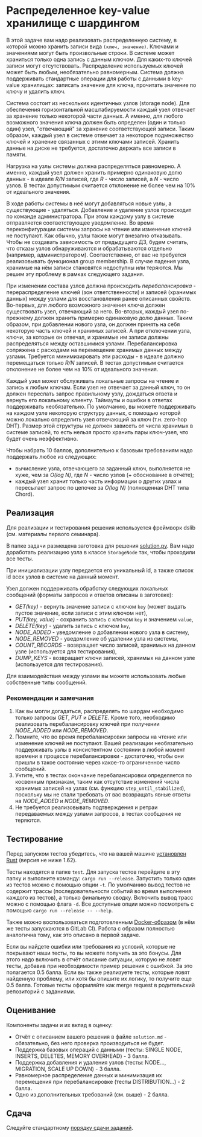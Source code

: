 # Распределенное key-value хранилище с шардингом

В этой задаче вам надо реализовать распределенную систему, в которой можно хранить записи вида `(ключ, значение)`. Ключами и значениями могут быть произвольные строки. В системе может храниться только одна запись с данным ключом. Для каких-то ключей записи могут отсутствовать. Распределение используемых ключей может быть любым, необязательно равномерным. Система должна поддерживать стандартные операции для работы с данными в key-value хранилищах: записать значение для ключа, прочитать значение по ключу и удалить ключ.

Система состоит из нескольких идентичных узлов (storage node). Для обеспечения горизонтальной масштабируемости каждый узел отвечает за хранение только некоторой части данных. А именно, для любого возможного значения ключа должен быть определен (один и только один) узел, "отвечающий" за хранение соответствующей записи. Таким образом, каждый узел в системе отвечает за некоторое подмножество ключей и хранение связанных с этими ключами записей. Хранить данные на диске не требуется, достаточно держать все записи в памяти.

Нагрузка на узлы системы должна распределяться равномерно. А именно, каждый узел должен хранить примерно одинаковую долю данных - в идеале _R/N_ записей, где _R_ - число записей, а _N_ - число узлов. В тестах допустимым считается отклонение не более чем на 10% от идеального значения.

В ходе работы системы в неё могут добавляться новые узлы, а существующие - удаляться. Добавление и удаление узлов происходит по команде администратора. При этом каждому узлу в системе отправляется соответствующее уведомление. Во время переконфигурации системы запросы на чтение или изменение ключей не поступают. Как обычно, узлы также могут внезапно отказывать. Чтобы не создавать зависимость от предыдущего ДЗ, будем считать, что отказы узлов обнаруживаются и обрабатываются отдельно (например, администратором). Соответственно, от вас не требуется реализовывать функционал group membership. В случае падения узла, хранимые на нём записи становятся недоступны или теряются. Мы решим эту проблему в рамках следующего задания.

При изменении состава узлов должна происходить _перебалансировка_ - перераспределение ключей (зон ответственности) и записей (хранимых данных) между узлами для восстановления ранее описанных свойств. Во-первых, для любого возможного значения ключа должен существовать узел, отвечающий за него. Во-вторых, каждый узел по-прежнему должен хранить примерно одинаковую долю данных. Таким образом, при добавлении нового узла, он должен принять на себя некоторую часть ключей и хранимых записей. А при отключении узла, ключи, за которые он отвечал, и хранимые им записи должны распределяться между оставшимися узлами. Перебалансировка сопряжена с расходами на перемещение хранимых данных между узлами. Требуется минимизировать эти расходы - в идеале должно перемещаться только _R/N_ записей. В тестах допустимым считается отклонение не более чем на 10% от идеального значения.

Каждый узел может обслуживать локальные запросы на чтение и запись к любым ключам. Если узел не отвечает за данный ключ, то он должен переслать запрос правильному узлу, дождаться ответа и вернуть его локальному клиенту. Таймауты и ошибки в ответах поддерживать необязательно. По умолчанию, вы можете поддерживать на каждом узле некоторую структуру данных, с помощью которой можно локально определить узел отвечающий за ключ (т.н. zero-hop DHT). Размер этой структуры не должен зависеть от числа хранимых в системе записей, то есть нельзя просто хранить пары ключ-узел, что будет очень неэффективно.

Чтобы набрать 10 баллов, дополнительно к базовым требованиям надо поддержать любое из следующих:

- вычисление узла, отвечающего за заданный ключ, выполняется не хуже, чем за _O(log N)_, где _N_ - число узлов (+ обоснование в отчёте);
- каждый узел хранит только часть информации о других узлах и пересылает запрос по цепочке за _O(log N)_ (полноценная DHT типа Chord).

## Реализация

Для реализации и тестирования решения используется фреймворк dslib (см. материалы первого семинара).

В папке задачи размещена заготовка для решения [solution.py](solution.py). Вам надо доработать реализацию узла в классе `StorageNode` так, чтобы проходили все тесты.

При инициализации узлу передается его уникальный id, а также список id всех узлов в системе на данный момент.

Узел должен поддерживать обработку следующих локальных сообщений (форматы запросов и ответов описаны в заготовке):
- _GET(key)_ - вернуть значение записи с ключом `key` (может выдать пустое значение, если записи с этим ключом нет),
- _PUT(key, value)_ - сохранить запись с ключом `key` и значением `value`,
- _DELETE(key)_ - удалить запись с ключом `key`,
- _NODE_ADDED_ - уведомление о добавлении нового узла в систему,
- _NODE_REMOVED_ - уведомление об удалении узла из системы,
- _COUNT_RECORDS_ - возвращает число записей, хранимых на данном узле (используется для тестирования),
- _DUMP_KEYS_ - возвращает ключи записей, хранимых на данном узле (используется для тестирования).

Для взаимодействия между узлами вы можете использовать любые собственные типы сообщений.

### Рекомендации и замечания

1. Как вы могли догадаться, распределять по шардам необходимо только запросы _GET_, _PUT_ и _DELETE_. Кроме того, необходимо реализовать перебалансировку ключей при получении _NODE_ADDED_ или _NODE_REMOVED_.
2. Помните, что во время перебалансировки запросы на чтение или изменение ключей не поступают. Вашей реализации необязательно поддерживать узлы в консистентном состоянии в любой момент времени в процессе перебалансировки - достаточно, чтобы они пришли в такое состояние через какое-то ограниченное число сообщений.
3. Учтите, что в тестах окончание перебалансировки определяется по косвенным признакам, таким как отсутствие изменений числа хранимых записей на узлах (см. функцию `step_until_stabilized`), поскольку мы не стали требовать от вас возвращать явные ответы на _NODE_ADDED_ и _NODE_REMOVED_. 
4. Не требуется реализовывать подтверждения и ретраи передаваемых между узлами запросов, в тестах сообщения не теряются.

## Тестирование

Перед запуском тестов убедитесь, что на вашей машине [установлен Rust](https://www.rust-lang.org/tools/install) (версия не ниже 1.62).

Тесты находятся в папке `test`. Для запуска тестов перейдите в эту папку и выполните команду: `cargo run --release`. Запустить только один из тестов можно с помощью опции `-t`. По умолчанию вывод тестов не содержит трассы (последовательности событий во время выполнения каждого из тестов), а только финальную сводку. Включить вывод трасс можно с помощью флага `-d`. Все доступные опции можно посмотреть с помощью `cargo run --release -- --help`.

Также можно воспользоваться подготовленным [Docker-образом](Dockerfile) (в нём же тесты запускаются в GitLab CI). Работа с образом полностью аналогична тому, как это описано в первой задаче.

Если вы найдете ошибки или требования из условий, которые не покрывают наши тесты, то вы можете получить за это бонусы. Для этого надо включить в отчёт описание ситуации, которую не ловят тесты, добавив при необходимости пример решения с ошибкой. За это полагается 0.5 балла. Если вы также реализуете тесты, которые ловят найденную проблему, или хотя бы опишите их логику, то получите еще 0.5 балла. Готовые тесты оформляйте как merge request в родительский репозиторий с заданиями.

## Оценивание

Компоненты задачи и их вклад в оценку:
- Отчёт с описанием вашего решения в файле `solution.md` - обязательно, без него проверка производиться не будет.
- Поддержка базовых операций с данными (тесты: SINGLE NODE, INSERTS, DELETES, MEMORY OVERHEAD) - 3 балла.
- Поддержка добавления и удаления узлов (тесты: NODE..., MIGRATION, SCALE UP DOWN) - 3 балла. 
- Равномерное распределение данных и минимизация их перемещения при перебалансировке (тесты DISTRIBUTION...) - 2 балла.
- Одно из дополнительных требований (см. выше) - 2 балла.

## Сдача

Следуйте стандартному [порядку сдачи заданий](../README.md).
